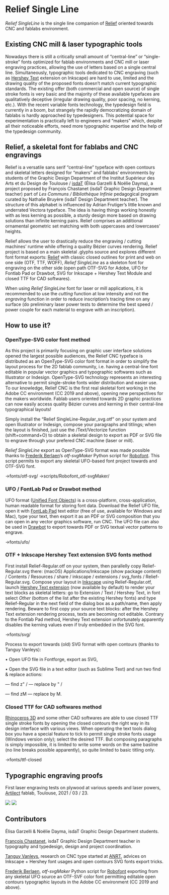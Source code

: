 # Relief Single Line

*Relief SingleLine* is the single line companion of [Relief](https://github.com/isdat-type/relief) oriented towards CNC and fablabs environment.

## Existing CNC mill & laser typographic tools
Nowadays there is still a critically small amount of “central-line” or “single-stroke” fonts optimized for fablab environments and CNC mill or laser engraving practices, allowing the use of letters based on a single central line. Simultaneously, typographic tools dedicated to CNC engraving (such as [Hershey Text](https://wiki.evilmadscientist.com/Hershey_Text) extension on Inkscape) are hard to use, limited and the drawing quality of the proposed fonts doesn’t match current typographic standards. The existing offer (both commercial and open source) of single stroke fonts is very basic and the majority of these available typefaces are qualitatively deceptive (irregular drawing quality, poor spacing, no kerning, etc.). With the recent variable fonts technology, the typedesign field is currently in a boom, but strangely the rapidly democratizing domain of fablabs is hardly approached by typedesigners. This potential space for experimentation is practically left to engineers and “makers” which, despite all their noticeable efforts, need more typographic expertise and the help of the typedesign community.

## Relief, a skeletal font for fablabs and CNC engravings
Relief is a versatile sans serif “central-line” typeface with open contours and skeletal letters designed for “makers” and fablabs’ environments by students of the Graphic Design Department of the Institut Supérieur des Arts et du Design de Toulouse / [isdaT](https://www.isdat.fr/) (Élisa Garzelli & Noëlie Dayma), a project proposed by François Chastanet (isdaT Graphic Design Department teacher) part of *Les Communs / Bibliothèque Infinie* pedagogical program curated by Nathalie Bruyère (isdaT Design Department teacher). The structure of this alphabet is influenced by Adrian Frutiger’s little known and underrated Vectora typeface. The idea is having things working honestly with as less kerning as possible, a sturdy design more based on drawing solutions than infinite kerning pairs. Relief comprises an additional ornamental geometric set matching with both uppercases and lowercases’ heights. 

Relief allows the user to drastically reduce the engraving / cutting machines’ runtime while offering a quality Bézier curves rendering. Relief project is based on a main skeletal .glyphs source and explores different font format exports: [Relief](https://github.com/isdat-type/reief) with classic closed outlines for print and web on one side (OTF, TTF, WOFF), *Relief SingleLine* as a skeleton font for engraving on the other side (open path OTF-SVG for Adobe, UFO for Fontlab Pad or Drawbot, SVG for Inkscape + Hershey Text Module and closed TTF for CAD softwares). 

When using *Relief SingleLine* font for laser or mill applications, it is recommended to use the *cutting* function at low intensity and not the *engraving* function in order to reduce inscription’s tracing time on any surface (do preliminary laser power tests to determine the best speed / power couple for each material to engrave with an inscription).


## How to use it?

### OpenType-SVG color font method
As this project is primarily focusing on graphic user interface solutions opened the largest possible audiences, the Relief CNC typeface is distributed as an OpenType-SVG color font format in order to simplify the layout process for the 2D fablab community, i.e. having a central-line font editable in popular vector graphics and typographic softwares such as Illustrator or Indesign. OpenType-SVG technology represents an interesting alternative to permit single-stroke fonts wider distribution and easier use. To our knowledge, Relief CNC is the first real skeletal font working in the Adobe CC environment (CC 2019 and above), opening new perspectives for the makers worldwide. Fablab users oriented towards 2D graphic practices can now easily access quality Bézier curves and kerning in their central-line typographical layouts!

Simply install the “Relief SingleLine-Regular_svg.otf” on your system and open Illustrator or Indesign, compose your paragraphs and titlings; when the layout is finished, just use the /Text/Vectorize function (shift+command+O) to obtain a skeletal design to export as PDF or SVG file to engrave through your prefered CNC machine (laser or mill).

*Relief SingleLine* export as OpenType-SVG format was made possible thanks to [Frederik Berlaen](https://typemytype.com/)’s *otf-svgMaker* Python script for [Robofont](https://robofont.com/). This script permits to export any skeletal UFO-based font project towards and OTF-SVG font.

→fonts/otf-svg/
→scripts/Robofont_otf-svgMaker/

### UFO / FontLab Pad or Drawbot method
UFO format ([Unified Font Objects](https://unifiedfontobject.org/)) is a cross-platform, cross-application, human readable format for storing font data. Download the Relief UFO file, open it with [FontLab Pad](https://www.fontlab.com/fontlab-pad/) text editor (free of use, available for Windows and Mac), type your text, then export it as an PDF or SVG composition that you can open in any vector graphics software, run CNC. The UFO file can also be used in [Drawbot](https://www.drawbot.com/) to export towards PDF or SVG textual vector patterns to engrave. 

→fonts/ufo/

### OTF + Inkscape Hershey Text extension SVG fonts method

First install Relief-Regular.otf on your system, then parallelly copy Relief-Regular.svg there: (macOS) Applications/Inkscape (show package content) / Contents / Resources / share / inkscape / extensions / svg_fonts / Relief-Regular.svg. Compose your layout in [Inkscape](https://inkscape.org/) using Relief-Regular.otf, launch [Hershey Text extension](https://www.evilmadscientist.com/2019/hershey-text-v30/) (now available by default) to render your text blocks as skeletal letters: go to Extension / Text / Hershey Text, in font select *Other* (bottom of the list after the existing Hershey fonts) and type Relief-Regular in the next field of the dialog box as a path/name, then apply rendering. Beware to first copy your source text blocks: after the Hershey Text extension rendering process, texts are becoming not editable. Contrary to the Fontlab Pad method, Hershey Text extension unfortunately apparently disables the kerning values even if truly embedded in the SVG font.

→fonts/svg/

Process to export towards (old) SVG format with open contours (thanks to Tanguy Vanleys):

• Open UFO file in Fontforge, export as SVG,

• Open the SVG file in a text editor (such as Sublime Text) and run two find & replace actions:

— find z" /
— replace by " /

— find zM
— replace by M.


### Closed TTF for CAD softwares method 
[Rhinoceros 3D](https://www.rhino3d.com/) and some other CAD softwares are able to use closed TTF single stroke fonts by opening the closed contours the right way in its design interface with various views. When operating the text tools dialog box you have a special feature to tick to permit single stroke fonts usage (Windows version only); select the desired TTF. But composing paragraphs is simply impossible, it is limited to write some words on the same basline (no line breaks possible apparently), so quite limited to basic titling only.

→fonts/ttf-closed

## Typographic engraving proofs

First laser engraving tests on plywood at various speeds and laser powers, [Artilect](https://artilect.fr/) fablab, Toulouse, 2021 / 03 / 23.

![](https://github.com/isdat-type/Relief-SingleLine/blob/main/documentation/images/photos/relief_laser_2021_03_25_a.jpg)
![](https://github.com/isdat-type/Relief-SingleLine/blob/main/documentation/images/photos/relief_laser_2021_03_25_b.jpg)

## Contributors

Élisa Garzelli & Noëlie Dayma, isdaT Graphic Design Department students.

[François Chastanet](http://francoischastanet.com/), isdaT Graphic Design Department teacher in typography and typedesign, design and project coordination.

[Tanguy Vanleys](https://vnls-tanguy.tumblr.com/), research on CNC type started at [ANRT](https://anrt-nancy.fr/), advices on Inkscape + Hershey font usages and open contours SVG fonts export tricks.

[Frederik Berlaen](https://typemytype.com/), *otf-svgMaker* Python script for [Robofont](https://robofont.com/) exporting from any skeletal UFO source an OTF-SVF color font permitting editable open contours typographic layouts in the Adobe CC environment (CC 2019 and above). 

